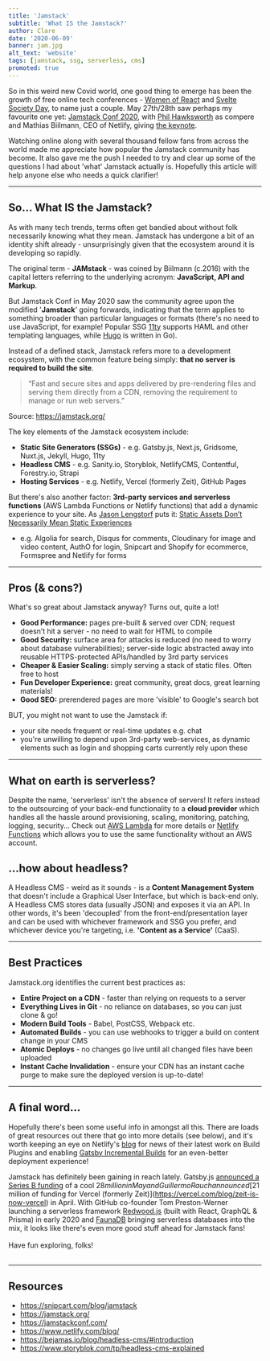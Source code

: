 ```yaml
---
title: 'Jamstack'
subtitle: 'What IS the Jamstack?'
author: Clare
date: '2020-06-09'
banner: jam.jpg
alt_text: 'website'
tags: [jamstack, ssg, serverless, cms]
promoted: true
---
```


So in this weird new Covid world, one good thing to emerge has been the growth of free online tech conferences - [Women of React](https://womenofreact.com/) and [Svelte Society Day](https://sveltesociety.dev/), to name just a couple. May 27th/28th saw perhaps my favourite one yet: [Jamstack Conf 2020](https://jamstackconf.com/), with [Phil Hawksworth](https://www.hawksworx.com/) as compere and Mathias Biilmann, CEO of Netlify, giving [the keynote](https://www.youtube.com/watch?v=w9yrrQBBKos).

Watching online along with several thousand fellow fans from across the world made me appreciate how popular the Jamstack community has become. It also gave me the push I needed to try and clear up some of the questions I had about 'what' Jamstack actually is. Hopefully this article will help anyone else who needs a quick clarifier!

---

## So... What IS the Jamstack?

As with many tech trends, terms often get bandied about without folk necessarily knowing what they mean. Jamstack has undergone a bit of an identity shift already - unsurprisingly given that the ecosystem around it is developing so rapidly.

The original term - **JAMstack** - was coined by Biilmann (c.2016) with the capital letters referring to the underlying acronym: **JavaScript, API and Markup**.

But Jamstack Conf in May 2020 saw the community agree upon the modified '**Jamstack**' going forwards, indicating that the term applies to something broader than particular languages or formats (there's no need to use JavaScript, for example! Popular SSG [11ty](https://www.11ty.dev/) supports HAML and other templating languages, while [Hugo](https://gohugo.io/) is written in Go).

Instead of a defined stack, Jamstack refers more to a development ecosystem, with the common feature being simply: **that no server is required to build the site**.

> “Fast and secure sites and apps delivered by pre-rendering files and serving them directly from a CDN, removing the requirement to manage or run web servers.”

Source: https://jamstack.org/

The key elements of the Jamstack ecosystem include:

- **Static Site Generators (SSGs)** - e.g. Gatsby.js, Next.js, Gridsome, Nuxt.js, Jekyll, Hugo, 11ty
- **Headless CMS** - e.g. Sanity.io, Storyblok, NetlifyCMS, Contentful, Forestry.io, Strapi
- **Hosting Services** - e.g. Netlify, Vercel (formerly Zeit), GitHub Pages

But there's also another factor: **3rd-party services and serverless functions** (AWS Lambda Functions or Netlify functions) that add a dynamic experience to your site.
As [Jason Lengstorf](https://lengstorf.com/) puts it: [Static Assets Don’t Necessarily Mean Static Experiences](https://www.smashingmagazine.com/2019/12/dynamic-async-functionality-jamsstack-websites/)

- e.g. Algolia for search, Disqus for comments, Cloudinary for image and video content, AuthO for login, Snipcart and Shopify for ecommerce, Formspree and Netlify for forms

---

## Pros (& cons?)

What's so great about Jamstack anyway? Turns out, quite a lot!

- **Good Performance:** pages pre-built & served over CDN; request doesn’t hit a server - no need to wait for HTML to compile
- **Good Security:** surface area for attacks is reduced (no need to worry about database vulnerabilities); server-side logic abstracted away into reusable HTTPS-protected APIs/handled by 3rd party services
- **Cheaper & Easier Scaling:** simply serving a stack of static files. Often free to host
- **Fun Developer Experience:** great community, great docs, great learning materials!
- **Good SEO:** prerendered pages are more 'visible' to Google's search bot

BUT, you might not want to use the Jamstack if:

- your site needs frequent or real-time updates e.g. chat
- you're unwilling to depend upon 3rd-party web-services, as dynamic elements such as login and shopping carts currently rely upon these
  &nbsp;
  &nbsp;

---

## What on earth is serverless?

Despite the name, 'serverless' isn't the absence of servers! It refers instead to the outsourcing of your back-end functionality to a **cloud provider** which handles all the hassle around provisioning, scaling, monitoring, patching, logging, security... Check out [AWS Lambda](https://docs.aws.amazon.com/lambda/latest/dg/welcome.html) for more details or [Netlify Functions](https://docs.netlify.com/functions/overview/) which allows you to use the same functionality without an AWS account.

## ...how about headless?

A Headless CMS - weird as it sounds - is a **Content Management System** that doesn't include a Graphical User Interface, but which is back-end only. A Headless CMS stores data (usually JSON) and exposes it via an API. In other words, it's been 'decoupled' from the front-end/presentation layer and can be used with whichever framework and SSG you prefer, and whichever device you're targeting, i.e. **'Content as a Service'** (CaaS).

---

## Best Practices

Jamstack.org identifies the current best practices as:

- **Entire Project on a CDN** - faster than relying on requests to a server
- **Everything Lives in Git** - no reliance on databases, so you can just clone & go!
- **Modern Build Tools** - Babel, PostCSS, Webpack etc.
- **Automated Builds** - you can use webhooks to trigger a build on content change in your CMS
- **Atomic Deploys** - no changes go live until all changed files have been uploaded
- **Instant Cache Invalidation** - ensure your CDN has an instant cache purge to make sure the deployed version is up-to-date!

---

## A final word...

Hopefully there's been some useful info in amongst all this. There are loads of great resources out there that go into more details (see below), and it's worth keeping an eye on Netlify's [blog](https://www.netlify.com/blog) for news of their latest work on Build Plugins and enabling [Gatsby Incremental Builds](https://www.netlify.com/blog/2020/04/23/enable-gatsby-incremental-builds-on-netlify/) for an even-better deployment experience!

Jamstack has definitely been gaining in reach lately. Gatsby.js [announced a Series B funding](https://www.gatsbyjs.org/blog/2020-05-27-announcing-series-b-funding/) of a cool $28 million in May and Guillermo Rauch announced [$21 million of funding for Vercel (formerly Zeit)](https://vercel.com/blog/zeit-is-now-vercel) in April. With GitHub co-founder Tom Preston-Werner launching a serverless framework [Redwood.js](https://redwoodjs.com/) (built with React, GraphQL & Prisma) in early 2020 and [FaunaDB](https://fauna.com/) bringing serverless databases into the mix, it looks like there's even more good stuff ahead for Jamstack fans!
&nbsp;  
&nbsp;  
Have fun exploring, folks!
&nbsp;  
&nbsp;

---

## Resources

- https://snipcart.com/blog/jamstack
- https://jamstack.org/
- https://jamstackconf.com/
- https://www.netlify.com/blog/
- https://bejamas.io/blog/headless-cms/#introduction
- https://www.storyblok.com/tp/headless-cms-explained
